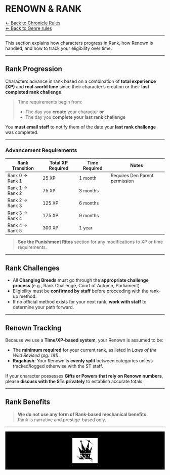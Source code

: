 # RENOWN & RANK

[← Back to Chronicle Rules](../README.md)  
[← Back to Genre rules](./README.md)

-----

This section explains how characters progress in Rank, how Renown is handled, and how to track your eligibility over time.

---

## Rank Progression

Characters advance in rank based on a combination of **total experience (XP)** and **real-world time** since their character’s creation or their **last completed rank challenge**.

> Time requirements begin from:
> - The day you **create** your character **or**
> - The day you **complete your last rank challenge**

You **must email staff** to notify them of the date your **last rank challenge** was completed.

---

### Advancement Requirements

| Rank Transition     | Total XP Required | Time Required       | Notes                          |
|---------------------|-------------------|---------------------|--------------------------------|
| Rank 0 -> Rank 1    | 25 XP             | 1 month             | Requires Den Parent permission |
| Rank 1 -> Rank 2    | 75 XP             | 3 months            |                                |
| Rank 2 -> Rank 3    | 125 XP            | 6 months            |                                |
| Rank 3 -> Rank 4    | 175 XP            | 9 months            |                                |
| Rank 4 -> Rank 5    | 300 XP            | 1 year              |                                |

> **See the Punishment Rites** section for any modifications to XP or time requirements.

---

## Rank Challenges

- All **Changing Breeds** must go through the **appropriate challenge process** (e.g., Rank Challenge, Court of Autumn, Parliament).
- Eligibility must be **confirmed by staff** before proceeding with the rank-up method.
- If no official method exists for your next rank, **work with staff** to determine your path forward.

---

## Renown Tracking

Because we use a **Time/XP-based system**, your Renown is assumed to be:

- The **minimum required** for your current rank, as listed in *Laws of the Wild Revised (pg. 181)*.
- **Ragabash**: Your Renown is **evenly split** between categories unless tracked/logged otherwise with the ST staff.

If your character possesses **Gifts or Powers that rely on Renown numbers**, please **discuss with the STs privately** to establish accurate totals.

---

## Rank Benefits

> **We do not use any form of Rank-based mechanical benefits.**  
> Rank is narrative and prestige-based only.

-----
<p align="center" style="background-color: #000; padding: 20px;">
  <img src="https://raw.githubusercontent.com/mckn-larp/.github/main/profile/05-queen-glow.png" alt="Knoxville Crown Footer" width="80" style="margin: 0 20px; vertical-align: middle;" />
</p>
